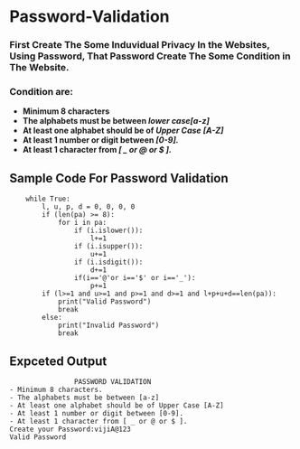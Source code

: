 # Password-Validation
### **First Create The Some Induvidual Privacy In the Websites, Using Password, That Password Create The Some Condition in The Website.**
### **Condition are:**
- **Minimum 8 characters**
- **The alphabets must be between *lower case[a-z]***
- **At least one alphabet should be of *Upper Case [A-Z]***
- **At least 1 number or digit between *[0-9].***
- **At least 1 character from *[ _ or @ or $ ].***
## Sample Code For Password Validation
```
    while True:
        l, u, p, d = 0, 0, 0, 0
        if (len(pa) >= 8): 
            for i in pa: 
                if (i.islower()): 
                    l+=1            
                if (i.isupper()): 
                    u+=1            
                if (i.isdigit()): 
                    d+=1            
                if(i=='@'or i=='$' or i=='_'): 
                    p+=1           
        if (l>=1 and u>=1 and p>=1 and d>=1 and l+p+u+d==len(pa)): 
            print("Valid Password") 
            break
        else: 
            print("Invalid Password")
            break
```
## Expceted Output
```
                PASSWORD VALIDATION
- Minimum 8 characters.
- The alphabets must be between [a-z]
- At least one alphabet should be of Upper Case [A-Z]
- At least 1 number or digit between [0-9].
- At least 1 character from [ _ or @ or $ ].
Create your Password:vijiA@123
Valid Password
```
